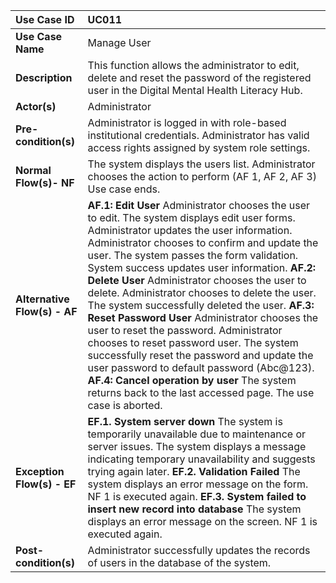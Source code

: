 | Use Case ID | UC011 |
| :---- | :---- |
| **Use Case Name** | Manage User |
| **Description** | This function allows the administrator to edit, delete and reset the password of the registered user in the Digital Mental Health Literacy Hub. |
| **Actor(s)** | Administrator |
| **Pre-condition(s)** | Administrator is logged in with role-based institutional credentials. Administrator has valid access rights assigned by system role settings. |
| **Normal Flow(s)- NF** | The system displays the users list. Administrator chooses the action to perform (AF 1, AF 2, AF 3\) Use case ends. |
| **Alternative Flow(s) \- AF** | **AF.1: Edit User** Administrator chooses the user to edit. The system displays edit user forms. Administrator updates the user information. Administrator chooses to confirm and update the user. The system passes the form validation. System success updates user information. **AF.2: Delete User** Administrator chooses the user to delete. Administrator chooses to delete the user. The system successfully deleted the user. **AF.3: Reset Password User** Administrator chooses the user to reset the password. Administrator chooses to reset password user. The system successfully reset the password and update the user password to default password (Abc@123). **AF.4: Cancel operation by user** The system returns back to the last accessed page. The use case is aborted. |
| **Exception Flow(s) \- EF** | **EF.1. System server down** The system is temporarily unavailable due to maintenance or server issues. The system displays a message indicating temporary unavailability and suggests trying again later. **EF.2. Validation Failed** The system displays an error message on the form. NF 1 is executed again. **EF.3. System failed to insert new record into database** The system displays an error message on the screen. NF 1 is executed again. |
| **Post-condition(s)** | Administrator successfully updates the records of users in the database of the system. |
